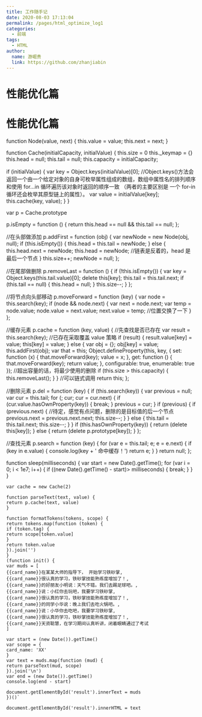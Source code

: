 ```yaml
---
title: 工作随手记
date: 2020-08-03 17:13:04
permalink: /pages/html_optimize_log1
categories:
  - 前端
tags:
  - HTML
author:
  name: 游崛贵
  link: https://github.com/zhanjiabin
---
```

# 性能优化篇

<!-- more -->
# 性能优化篇

function Node(value, next) {
this.value = value;
this.next = next;
}

function Cache(initialCapacity, initialValue) {
this.size = 0
this.\_keymap = {}
this.head = null;
this.tail = null;
this.capacity = initialCapacity;

if (initialValue) {
var key = Object.keys(initialValue)[0];
//Object.keys()方法会返回一个由一个给定对象的自身可枚举属性组成的数组，数组中属性名的排列顺序和使用 for...in 循环遍历该对象时返回的顺序一致 （两者的主要区别是 一个 for-in 循环还会枚举其原型链上的属性）。
var value = initialValue[key];
this.cache(key, value);
}
}

var p = Cache.prototype

p.isEmpty = function () {
return this.head == null && this.tail == null;
};

//在头部做添加
p.addFirst = function (obj) {
var newNode = new Node(obj, null);
if (this.isEmpty()) {
this.head = this.tail = newNode;
} else {
this.head.next = newNode;
this.head = newNode;
//链表是反着的，head 是最后一个节点
}
this.size++;
newNode = null;
};

//在尾部做删除
p.removeLast = function () {
if (!this.isEmpty()) {
var key = Object.keys(this.tail.value)[0];
delete this[key];
this.tail = this.tail.next;
if (this.tail == null) {
this.head = null;
}
this.size--;
}
};

//将节点向头部移动
p.moveForward = function (key) {
var node = this.search(key);
if (node && node.next) {
var next = node.next;
var temp = node.value;
node.value = next.value;
next.value = temp;
//位置交换了一下
}
};

//缓存元素
p.cache = function (key, value) {
//先查找是否已存在
var result = this.search(key);
//已存在采取覆盖 value 策略
if (result) {
result.value[key] = value;
this[key] = value;
} else {
var obj = {};
obj[key] = value;
this.addFirst(obj);
var that = this;
Object.defineProperty(this, key, {
set: function (x) {
that.moveForward(key);
value = x;
},
get: function () {
that.moveForward(key); return value;
},
configurable: true,
enumerable: true
});
//超出容量的话，将最少使用的删除
if (this.size > this.capacity) {
this.removeLast();
}
}
//可以链式调用
return this;
};

//删除元素
p.del = function (key) {
if (this.search(key)) {
var previous = null;
var cur = this.tail;
for (; cur; cur = cur.next) {
if (cur.value.hasOwnProperty(key)) {
break;
}
previous = cur;
}
if (previous) {
if (previous.next) {
//待定，感觉有点问题，删除的是目标值的后一个节点
previous.next = previous.next.next;
this.size--;
}
} else {
this.tail = this.tail.next;
this.size--;
}
}
if (this.hasOwnProperty(key)) {
return (delete this[key]);
} else {
return (delete p.prototype[key]);
}
};

//查找元素
p.search = function (key) {
for (var e = this.tail; e; e = e.next) {
if (key in e.value) {
console.log(key + ' 命中缓存！')
return e;
}
}
return null;
};

function sleep(milliseconds) {
var start = new Date().getTime();
for (var i = 0; i < 1e7; i++) { if ((new Date().getTime() - start)> milliseconds) {
break;
}
}
}

    var cache = new Cache(2)

    function parseText(text, value) {
    return p.cache(text, value)
    }

    function formatTokens(tokens, scope) {
    return tokens.map(function (token) {
    if (token.tag) {
    return scope[token.value]
    }
    return token.value
    }).join('')
    }
    (function init() {
    var muds = [
    {{card_name}}在某某大师的指导下， 开始学习铁砂掌,
    {{card_name}}很认真的学习，铁砂掌技能熟练度增加了！,
    {{card_name}}的好朋友小明说：天气不错。我们去踢足球吧。,
    {{card_name}}说：小红你去玩吧，我要学习铁砂掌,
    {{card_name}}很认真的学习，铁砂掌技能熟练度增加了！,
    {{card_name}}的同学小华说：晚上我们去吃火锅吧。,
    {{card_name}}说：小华你去吃吧，我要学习铁砂掌,
    {{card_name}}很认真的学习，铁砂掌技能熟练度增加了！,
    {{card_name}}天资聪慧，在学习期间认真听讲，闭着眼睛通过了考试
    ]

    var start = (new Date()).getTime()
    var scope = {
    card_name: 'XX'
    }
    var text = muds.map(function (mud) {
    return parseText(mud, scope)
    }).join('\n')
    var end = (new Date()).getTime()
    console.log(end - start)

    document.getElementById('result').innerText = muds
    })()`

    document.getElementById('result').innerHTML = text

